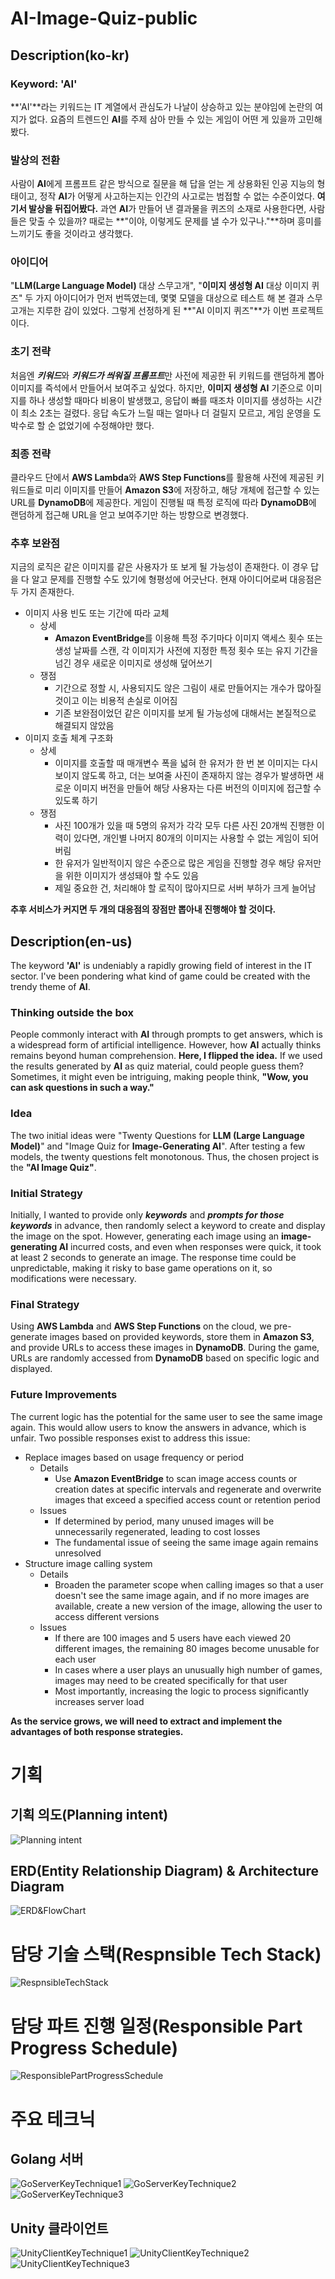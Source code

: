 # AI-Image-Quiz-public
## Description(ko-kr)
### Keyword: 'AI'
**\'AI\'**라는 키워드는 IT 계열에서 관심도가 나날이 상승하고 있는 분야임에 논란의 여지가 없다. 요즘의 트렌드인 **AI**를 주제 삼아 만들 수 있는 게임이 어떤 게 있을까 고민해봤다.

### 발상의 전환
사람이 **AI**에게 프롬프트 같은 방식으로 질문을 해 답을 얻는 게 상용화된 인공 지능의 형태이고, 정작 **AI**가 어떻게 사고하는지는 인간의 사고로는 범접할 수 없는 수준이었다. **여기서 발상을 뒤집어봤다.** 과연 **AI**가 만들어 낸 결과물을 퀴즈의 소재로 사용한다면, 사람들은 맞출 수 있을까? 때로는 **"이야, 이렇게도 문제를 낼 수가 있구나."**하며 흥미를 느끼기도 좋을 것이라고 생각했다.

### 아이디어
"**LLM(Large Language Model)** 대상 스무고개", "**이미지 생성형 AI** 대상 이미지 퀴즈" 두 가지 아이디어가 먼저 번뜩였는데, 몇몇 모델을 대상으로 테스트 해 본 결과 스무고개는 지루한 감이 있었다. 그렇게 선정하게 된 **"AI 이미지 퀴즈"**가 이번 프로젝트이다.

### 초기 전략
처음엔 ***키워드***와 ***키워드가 씌워질 프롬프트***만 사전에 제공한 뒤 키워드를 랜덤하게 뽑아 이미지를 즉석에서 만들어서 보여주고 싶었다. 하지만, **이미지 생성형 AI** 기준으로 이미지를 하나 생성할 때마다 비용이 발생했고, 응답이 빠를 때조차 이미지를 생성하는 시간이 최소 2초는 걸렸다. 응답 속도가 느릴 때는 얼마나 더 걸릴지 모르고, 게임 운영을 도박수로 할 순 없었기에 수정해야만 했다.

### 최종 전략
클라우드 단에서 **AWS Lambda**와 **AWS Step Functions**를 활용해 사전에 제공된 키워드들로 미리 이미지를 만들어 **Amazon S3**에 저장하고, 해당 개체에 접근할 수 있는 URL를 **DynamoDB**에 제공한다. 게임이 진행될 때 특정 로직에 따라 **DynamoDB**에 랜덤하게 접근해 URL을 얻고 보여주기만 하는 방향으로 변경했다.

### 추후 보완점
지금의 로직은 같은 이미지를 같은 사용자가 또 보게 될 가능성이 존재한다. 이 경우 답을 다 알고 문제를 진행할 수도 있기에 형평성에 어긋난다.
현재 아이디어로써 대응점은 두 가지 존재한다.
- 이미지 사용 빈도 또는 기간에 따라 교체
  - 상세
    - **Amazon EventBridge**를 이용해 특정 주기마다 이미지 액세스 횟수 또는 생성 날짜를 스캔, 각 이미지가 사전에 지정한 특정 횟수 또는 유지 기간을 넘긴 경우 새로운 이미지로 생성해 덮어쓰기
  - 쟁점
    - 기간으로 정할 시, 사용되지도 않은 그림이 새로 만들어지는 개수가 많아질 것이고 이는 비용적 손실로 이어짐
    - 기존 보완점이었던 같은 이미지를 보게 될 가능성에 대해서는 본질적으로 해결되지 않았음
- 이미지 호출 체계 구조화
  - 상세
    - 이미지를 호출할 때 매개변수 폭을 넓혀 한 유저가 한 번 본 이미지는 다시 보이지 않도록 하고, 더는 보여줄 사진이 존재하지 않는 경우가 발생하면 새로운 이미지 버전을 만들어 해당 사용자는 다른 버전의 이미지에 접근할 수 있도록 하기
  - 쟁점
    - 사진 100개가 있을 때 5명의 유저가 각각 모두 다른 사진 20개씩 진행한 이력이 있다면, 개인별 나머지 80개의 이미지는 사용할 수 없는 게임이 되어 버림
    - 한 유저가 일반적이지 않은 수준으로 많은 게임을 진행할 경우 해당 유저만을 위한 이미지가 생성돼야 할 수도 있음
    - 제일 중요한 건, 처리해야 할 로직이 많아지므로 서버 부하가 크게 늘어남

**추후 서비스가 커지면 두 개의 대응점의 장점만 뽑아내 진행해야 할 것이다.**

## Description(en-us)
The keyword **'AI'** is undeniably a rapidly growing field of interest in the IT sector. I've been pondering what kind of game could be created with the trendy theme of **AI**.

### Thinking outside the box
People commonly interact with **AI** through prompts to get answers, which is a widespread form of artificial intelligence. However, how **AI** actually thinks remains beyond human comprehension. **Here, I flipped the idea.** If we used the results generated by **AI** as quiz material, could people guess them? Sometimes, it might even be intriguing, making people think, **"Wow, you can ask questions in such a way."**

### Idea
The two initial ideas were "Twenty Questions for **LLM (Large Language Model)**" and "Image Quiz for **Image-Generating AI**". After testing a few models, the twenty questions felt monotonous. Thus, the chosen project is the **"AI Image Quiz"**.

### Initial Strategy
Initially, I wanted to provide only ***keywords*** and ***prompts for those keywords*** in advance, then randomly select a keyword to create and display the image on the spot. However, generating each image using an **image-generating AI** incurred costs, and even when responses were quick, it took at least 2 seconds to generate an image. The response time could be unpredictable, making it risky to base game operations on it, so modifications were necessary.

### Final Strategy
Using **AWS Lambda** and **AWS Step Functions** on the cloud, we pre-generate images based on provided keywords, store them in **Amazon S3**, and provide URLs to access these images in **DynamoDB**. During the game, URLs are randomly accessed from **DynamoDB** based on specific logic and displayed.

### Future Improvements
The current logic has the potential for the same user to see the same image again. This would allow users to know the answers in advance, which is unfair.
Two possible responses exist to address this issue:
- Replace images based on usage frequency or period
  - Details
    - Use **Amazon EventBridge** to scan image access counts or creation dates at specific intervals and regenerate and overwrite images that exceed a specified access count or retention period
  - Issues
    - If determined by period, many unused images will be unnecessarily regenerated, leading to cost losses
    - The fundamental issue of seeing the same image again remains unresolved
- Structure image calling system
  - Details
    - Broaden the parameter scope when calling images so that a user doesn't see the same image again, and if no more images are available, create a new version of the image, allowing the user to access different versions
  - Issues
    - If there are 100 images and 5 users have each viewed 20 different images, the remaining 80 images become unusable for each user
    - In cases where a user plays an unusually high number of games, images may need to be created specifically for that user
    - Most importantly, increasing the logic to process significantly increases server load

**As the service grows, we will need to extract and implement the advantages of both response strategies.**

# 기획
## 기획 의도(Planning intent)

![Planning intent](resources/Planning-intent.png)

## ERD(Entity Relationship Diagram) & Architecture Diagram
![ERD&FlowChart](resources/ERD&FlowChart.png)

# 담당 기술 스택(Respnsible Tech Stack)
![RespnsibleTechStack](resources/Responsible-Tech-Stack.png)

# 담당 파트 진행 일정(Responsible Part Progress Schedule)
![ResponsiblePartProgressSchedule](resources/Responsible-Part-Progress-Schedule.png)

# 주요 테크닉
## Golang 서버
![GoServerKeyTechnique1](resources/Go-server-key-technique-1.png)
![GoServerKeyTechnique2](resources/Go-server-key-technique-2.png)
![GoServerKeyTechnique3](resources/Go-server-key-technique-3.png)

## Unity 클라이언트
![UnityClientKeyTechnique1](resources/Unity-client-key-technique-1.png)
![UnityClientKeyTechnique2](resources/Unity-client-key-technique-2.png)
![UnityClientKeyTechnique3](resources/Unity-client-key-technique-3.png)